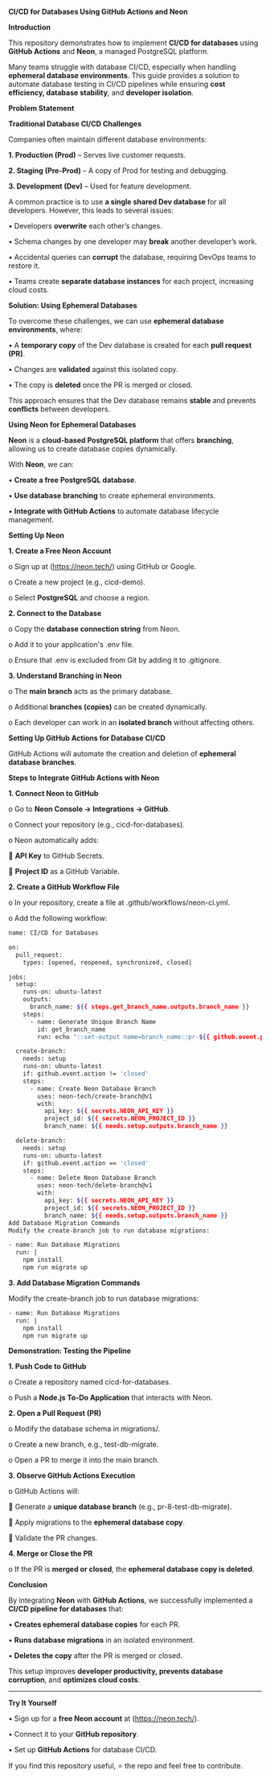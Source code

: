 **CI/CD for Databases Using GitHub Actions and Neon**

**Introduction**

This repository demonstrates how to implement **CI/CD for databases** using **GitHub Actions** and **Neon**, a managed PostgreSQL platform.

Many teams struggle with database CI/CD, especially when handling **ephemeral database environments**. This guide provides a solution to automate database testing in CI/CD pipelines while ensuring **cost efficiency, database stability**, and **developer isolation**.

**Problem Statement**

**Traditional Database CI/CD Challenges**

Companies often maintain different database environments:

**1.	Production (Prod)** – Serves live customer requests.

**2.	Staging (Pre-Prod)** – A copy of Prod for testing and debugging.

**3.	Development (Dev)** – Used for feature development.

A common practice is to use **a single shared Dev database** for all developers. However, this leads to several issues:

•	Developers **overwrite** each other’s changes.

•	Schema changes by one developer may **break** another developer’s work.

•	Accidental queries can **corrupt** the database, requiring DevOps teams to restore it.

•	Teams create **separate database instances** for each project, increasing cloud costs.

**Solution: Using Ephemeral Databases**

To overcome these challenges, we can use **ephemeral database environments**, where:

•	A **temporary copy** of the Dev database is created for each **pull request (PR)**.

•	Changes are **validated** against this isolated copy.

•	The copy is **deleted** once the PR is merged or closed.

This approach ensures that the Dev database remains **stable** and prevents **conflicts** between developers.

**Using Neon for Ephemeral Databases**

**Neon** is a **cloud-based PostgreSQL platform** that offers **branching**, allowing us to create database copies dynamically.

With **Neon**, we can:

•	**Create a free PostgreSQL database**.

•	**Use database branching** to create ephemeral environments.

•	**Integrate with GitHub Actions** to automate database lifecycle management.

**Setting Up Neon**

**1.	Create a Free Neon Account**

o	Sign up at (https://neon.tech/) using GitHub or Google.

o	Create a new project (e.g., cicd-demo).

o	Select **PostgreSQL** and choose a region.

**2.	Connect to the Database**

o	Copy the **database connection string** from Neon.

o	Add it to your application's .env file.

o	Ensure that .env is excluded from Git by adding it to .gitignore.

**3.	Understand Branching in Neon**

o	The **main branch** acts as the primary database.

o	Additional **branches (copies)** can be created dynamically.

o	Each developer can work in an **isolated branch** without affecting others.

**Setting Up GitHub Actions for Database CI/CD**

GitHub Actions will automate the creation and deletion of **ephemeral database branches**.

**Steps to Integrate GitHub Actions with Neon**

**1.	Connect Neon to GitHub**

o	Go to **Neon Console → Integrations → GitHub**.

o	Connect your repository (e.g., cicd-for-databases).

o	Neon automatically adds:

	**API Key** to GitHub Secrets.

	**Project ID** as a GitHub Variable.

**2.	Create a GitHub Workflow File**

o	In your repository, create a file at .github/workflows/neon-ci.yml.

o	Add the following workflow:

```sh
name: CI/CD for Databases

on:
  pull_request:
    types: [opened, reopened, synchronized, closed]

jobs:
  setup:
    runs-on: ubuntu-latest
    outputs:
      branch_name: ${{ steps.get_branch_name.outputs.branch_name }}
    steps:
      - name: Generate Unique Branch Name
        id: get_branch_name
        run: echo "::set-output name=branch_name::pr-${{ github.event.pull_request.number }}"

  create-branch:
    needs: setup
    runs-on: ubuntu-latest
    if: github.event.action != 'closed'
    steps:
      - name: Create Neon Database Branch
        uses: neon-tech/create-branch@v1
        with:
          api_key: ${{ secrets.NEON_API_KEY }}
          project_id: ${{ secrets.NEON_PROJECT_ID }}
          branch_name: ${{ needs.setup.outputs.branch_name }}

  delete-branch:
    needs: setup
    runs-on: ubuntu-latest
    if: github.event.action == 'closed'
    steps:
      - name: Delete Neon Database Branch
        uses: neon-tech/delete-branch@v1
        with:
          api_key: ${{ secrets.NEON_API_KEY }}
          project_id: ${{ secrets.NEON_PROJECT_ID }}
          branch_name: ${{ needs.setup.outputs.branch_name }}
Add Database Migration Commands
Modify the create-branch job to run database migrations:

- name: Run Database Migrations
  run: |
    npm install
    npm run migrate up
```

**3.	Add Database Migration Commands**

Modify the create-branch job to run database migrations:

```sh
- name: Run Database Migrations
  run: |
    npm install
    npm run migrate up
```

**Demonstration: Testing the Pipeline**

**1.	Push Code to GitHub**

o	Create a repository named cicd-for-databases.

o	Push a **Node.js To-Do Application** that interacts with Neon.

**2.	Open a Pull Request (PR)**

o	Modify the database schema in migrations/.

o	Create a new branch, e.g., test-db-migrate.

o	Open a PR to merge it into the main branch.

**3.	Observe GitHub Actions Execution**

o	GitHub Actions will:

	Generate a **unique database branch** (e.g., pr-8-test-db-migrate).

	Apply migrations to the **ephemeral database copy**.

	Validate the PR changes.

**4.	Merge or Close the PR**

o	If the PR is **merged or closed**, the **ephemeral database copy is deleted**.

**Conclusion**

By integrating **Neon** with **GitHub Actions**, we successfully implemented a **CI/CD pipeline for databases** that:

•	**Creates ephemeral database copies** for each PR.

•	**Runs database migrations** in an isolated environment.

•	**Deletes the copy** after the PR is merged or closed.

This setup improves **developer productivity, prevents database corruption**, and **optimizes cloud costs**.

---

**Try It Yourself**

•	Sign up for a **free Neon account** at (https://neon.tech/).

•	Connect it to your **GitHub repository**.

•	Set up **GitHub Actions** for database CI/CD.

If you find this repository useful, ⭐ the repo and feel free to contribute.
